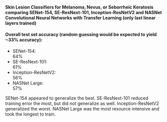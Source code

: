 #### Skin Lesion Classifiers for Melanoma, Nevus, or Seborrheic Keratosis comparing SENet-154, SE-ResNext-101, Inception-ResNetV2 and NASNet Convolutional Neural Networks with Transfer Learning (only last linear layers trained)

#### Overall test set accuracy (random guessing would be expected to yield ~33% accuracy):
- SENet-154:           
64%
- SE-ResNext-101:      
61%
- Inception-ResNetV2:  
56%
- NASNet Large:        
57%

SENet-154 appeared to generalize the best. 
SE-ResNext-101 reduced training error the most, but did not generalize as well.
Inception-ResNetV2 generalized the worst.
NASNet Large was the most resource intensive and took the longest to train. 
